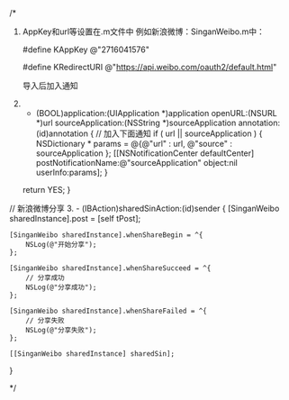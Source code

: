 /*

1. AppKey和url等设置在.m文件中  例如新浪微博：SinganWeibo.m中：

	#define KAppKey @"2716041576"

	#define KRedirectURI @"https://api.weibo.com/oauth2/default.html"


	导入后加入通知
2. - (BOOL)application:(UIApplication *)application openURL:(NSURL *)url sourceApplication:(NSString *)sourceApplication annotation:(id)annotation
{
	// 加入下面通知
	if ( url || sourceApplication )
	{
		NSDictionary * params = @{@"url" : url,
								  @"source" : sourceApplication
								 };
		[[NSNotificationCenter defaultCenter] postNotificationName:@"sourceApplication" object:nil userInfo:params];
	}

	return YES;
}


// 新浪微博分享
3. - (IBAction)sharedSinAction:(id)sender
{
	[SinganWeibo sharedInstance].post = [self tPost];

	[SinganWeibo sharedInstance].whenShareBegin = ^{
		NSLog(@"开始分享");
	};

	[SinganWeibo sharedInstance].whenShareSucceed = ^{
		// 分享成功
		NSLog(@"分享成功");
	};

	[SinganWeibo sharedInstance].whenShareFailed = ^{
		// 分享失败
		NSLog(@"分享失败");
	};

	[[SinganWeibo sharedInstance] sharedSin];
}




*/
